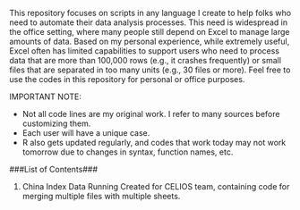 This repository focuses on scripts in any language I create to help folks who need to automate their data analysis processes. This need is widespread in the office setting, where many people still depend on Excel to manage large amounts of data.
Based on my personal experience, while extremely useful, Excel often has limited capabilities to support users who need to process data that are more than 100,000 rows (e.g., it crashes frequently) or small files that are separated in too many units (e.g., 30 files or more). 
Feel free to use the codes in this repository for personal or office purposes.

IMPORTANT NOTE: 
- Not all code lines are my original work. I refer to many sources before customizing them.
- Each user will have a unique case.
- R also gets updated regularly, and codes that work today may not work tomorrow due to changes in syntax, function names, etc.

###List of Contents###
1. China Index Data Running
   Created for CELIOS team, containing code for merging multiple files with multiple sheets.
